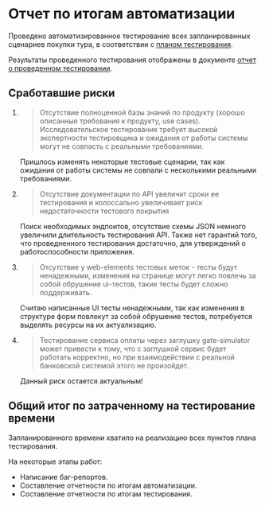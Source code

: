 # Отчет по итогам автоматизации

Проведено автоматизированное тестирование всех запланированных сценариев покупки тура, в соответствии
с [планом тестирования](https://github.com/KolyanGrom/diplom_project_1.0/blob/main/documents/Plan.md).

Результаты проведенного тестирования отображены в
документе [отчет о проведенном тестировании](https://github.com/KolyanGrom/diplom_project_1.0/blob/main/documents/Report.md).

## Сработавшие риски

1. > Отсутствие полноценной базы знаний по продукту (хорошо описанные требования к продукту, use cases).
   Исследовательское тестирование требует высокой экспертности тестировщика и ожидания от работы системы могут не
   совпасть с реальными требованиями.

   Пришлось изменять некоторые тестовые сценарии, так как ожидания от работы системы не совпали с несколькими реальными
   требованиями.

2. > Отсутствие документации по API увеличит сроки ее тестирования и колоссально увеличивает риск недостаточности
   тестового покрытия

   Поиск необходимых эндпоитов, отсутствие схемы JSON немного увеличили длительность тестирования API. Также нет
   гарантий того, что проведненного тестирования достаточно, для утверждений о работоспособности приложения.

3. > Отсутствие у web-elements тестовых меток - тесты будут ненадежными, изменения на странице могут легко повлечь за
   собой обрушение ui-тестов, такие тесты будет сложно поддерживать.

   Считаю написанные UI тесты ненадежными, так как изменения в структуре форм повлекут за собой обрушение тестов,
   потребуется выделять ресурсы на их актуализацию.

4. > Тестирование сервиса оплаты через заглушку gate-simulator может привести к тому, что с заглушкой сервис будет
   работать корректно, но при взаимодействии с реальной банковской системой этого не произойдет.

   Данный риск остается актуальным!

## Общий итог по затраченному на тестирование времени

Запланированного времени хватило на реализацию всех пунктов плана тестирования.

На некоторые этапы работ:

- Написание баг-репортов.
- Составление отчетности по итогам автоматизации.
- Составление отчетности по итогам тестирования.
